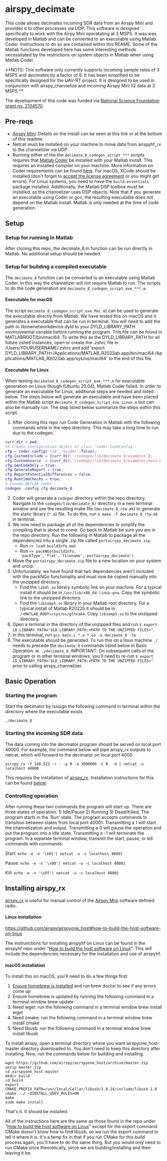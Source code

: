 # airspy_decimate
This code allows decimates incoming SDR data from an Airspy Mini and provides it to other processes via UDP. This software is designed specifically to work with the Airpy Mini operatating at 3 MSPS. It was was developed in Matlab and can be converted to an executable using Matlab Coder. Instructions to do so are contained within this REAME. Some of the Matlab functions developed here has some interesting methods necessitated by the restrictions on system objects in Matlab when using Matlab Coder. 

**NOTE: This software only currently supports incoming sample rates of 3 MSPS and decimates by a factor of 8. It has been simplified to be specifically designed for the UAV-RT project. It is designed to be used in conjunction with airspy_channelize and incoming Airspy Mini IQ data at 3 MSPS ** 

The development of this code was funded via [National Science Foundation grant no. 2104570](https://nsf.gov/awardsearch/showAward?AWD_ID=2104570&HistoricalAwards=false).

## Pre-reqs
- [Airspy Mini](https://airspy.com/airspy-mini/): Details on the install can be seen at this link or at the bottom of this readme. 
- Netcat must be installed on your machine to move data from airspyhf_rx to the channelizer via UDP.
- Running either of the the `decimate_8_codegen_script_***` scripts requires that [Matlab Coder](https://www.mathworks.com/products/matlab-coder.html) be installed with your Matlab install. This requires an installed compiler on your machine. More information on Coder requirements can be found [here](https://www.mathworks.com/help/coder/gs/installing-prerequisite-products.html). For macOS, XCode should be installed (don't forget to [accept the license agreement](https://stackoverflow.com/questions/31384994/how-to-accept-xcode-license) or you might get errors). For Linux systems, you need to have the `build-essentials` package installed. Additionally, the Matlab DSP toolbox must be installed, as the channelizer uses DSP objects. Note that if you generate an executable using Coder or gcc, the resulting executable does not depend on the Matlab install. Matlab is only needed at the time of code generation. 

## Setup
### Setup for running in Matlab
After cloning this repo, the decimate_8.m function can be run directly in Matlab. No additional setup should be needed.
### Setup for building a compiled executable 
The `decimate_8` function can be converted to an executable using Matlab Coder. In this way the channelizer will not require Matlab to run. The scripts to do the code generation are `decimate_8_codegen_script_exe_***.m`. 
#### Executable for macOS
The script `decimate_8_codegen_script_exe_Mac.m`) can be used to generate the executable directly from Matlab. We have tested this on macOS and it generates a executable that can be run in terminal. You will need to add the path to libmwnetworkdevice.dyld to your DYLD_LIBRARY_PATH environmental variable before running the program. This file can be found in MATLABROOT/bin/maci64. To write this as the DYLD_LIBRARY_PATH for all future zshell instances, open or create the .zshrc file in /Users/YOURUSERNAME/.zshrc and add 'export DYLD_LIBRARY_PATH=/Applications/MATLAB_R2023ab.app/bin/maci64:/Applications/MATLAB_R2023ab.app/sys/os/maci64' to the end of this file. 
#### Executable for Linux
When testing `decimated_8_codegen_script_exe_***.m` for executable generation on Linux though (Ubuntu 20.04), Matlab Coder failed. In order to generate an executable for Linux, additional steps are needed and listed below. The steps below will generate an executable and have been placed within the Matlab script `decimate_8_codegen_script_exe_Linux.m` but can also be manually run. The step listed below summarize the steps within this script. 
1. After cloning this repo run Code Generation in Matlab with the following commands while in the repo directory. This may take a long time to run due to the codegen.
```matlab
curr_dir = pwd;
%% Create configuration object of class 'coder.CodeConfig'.
cfg = coder.config('lib','ecoder',false);
cfg.CustomInclude = [curr_dir,'/codegen/lib/decimate_8/examples'];
cfg.CustomSource  = [curr_dir,'/codegen/lib/decimate_8/examples/main.c'];
cfg.GenCodeOnly = true;
cfg.GenerateReport = true;
cfg.ReportPotentialDifferences = false;
cfg.RuntimeChecks = true;
% Invoke MATLAB Coder.
codegen -config cfg decimate_8
```
2. Coder will generate a `codegen` directory within the repo directory. Navigate to the `codegen/lib/decimate_8/` directory in a new terminal window and use the resulting make file (`decimate_8_rtw.mk`) to generate the static library (`*.a`) file. To do this, run `$ make -f decimate_8_rtw.mk` in terminal.
3. We now need to package all of the dependencies to simplify the compiling that is about to come. Go back to Matlab be sure you are in the repo directory. Run the following in Matlab to package all the dependencies into a single .zip file called `portairspy_decimate.zip`.
    - Run `>> load buildInfo.mat`
   - Run `>> packNGo(buildInfo, 'packType','flat','filename','portairspy_decimate')`
4. Move the `portairspy_decimate.zip` file to a new location on your system and unzip. 
5. Unfortunately, we have found that two dependencies aren't included with the packNGo functionality and must now be copied manually into the unzipped directory. 
    - Find the `libdl.so`  library symbolic link on your machine. For a typical install it should be in `/usr/lib/x86_64-linux-gnu`. Copy the symbolic link to the unzipped directory. 
    - Find the `libiomp5.so` library in your Matlab root directory. For a typical install of Matlab R2022b it should be in `/<MATLAB_ROOT>/sys/os/glnxa64`. Copy `libiomp5.so` to the unzipped directory. 
6. Open a terminal in the directory of the unzipped files and run `$ export LD_LIBRARY_PATH="$LD_LIBRARY_PATH:<PATH TO THE UNZIPPED FILES>"`.
7. In this terminal, run `gcc main.c *.a *.so -o decimate_8 -lm`
8. The executable should be generated. To run this on a linux machine `./` needs to precede the `decimate_8` commands listed below in Basic Operation. ie. `./decimate_8`. IMPORTANT: On subsequent calls of the program or in other terminal windows, you'll need to re-run `$ export LD_LIBRARY_PATH="$LD_LIBRARY_PATH:<PATH TO THE UNZIPPED FILES>"` prior to calling airspy_channelizer. 

## Basic Operation
### Starting the program
Start the decimator by issuign the following command in terminal within the directory where the executable exists

`./decimate_8`

### Starting the incoming SDR data
The data coming into the decimator program should be served on local port 40000. For example, the command below will pipe airspy_rx outputs to netcat, which will forward to the decimator on local port 4000.

`airspy_rx -f 148.523 -r - -p 0 -a 3000000 -t 0  -d | netcat -u localhost 40000`


This requires the installation of [airspy_rx](https://github.com/airspy/airspyone_host). Installation instructions for this can be found [below](https://github.com/dynamic-and-active-systems-lab/airspy_channelize#installing-airspy_rx).

### Controlling operation
After running these two commands the program will start up. There are three states of operation: 1) Idle/Pause 2) Running 3) Dead/Killed. The program starts in the 'Run' state. The program accepts commands to transition between states from local port 40001. Transmitting a 1 will start the channelization and output. Transmitting a 0 will pause the operation and put the program into a idle state. Transmitting a -1 will terminate the program. In a separate terminal window, transmit the start, pause, or kill commands with commands: 

Start: `echo -e -n '\x01'| netcat -u -c localhost 40001`

Pause: `echo -e -n '\x00'| netcat -u -c localhost 40001`

Kill:  `echo -e -n '\xFF'| netcat -u -c localhost 40001`


## Installing airspy_rx
[airspy_rx](https://github.com/airspy/airspyone_host/blob/master/airspy-tools/src/airspy_rx.c) is useful for manual control of the [Airspy Mini](https://airspy.com/airspy-mini/) software defined radio. 

#### Linux installation 
https://github.com/airspy/airspyone_host#how-to-build-the-host-software-on-linux

The instrunctions for installing airspyhf on Linux can be found in the airspyhf repo under "[How to build the host software on Linux](https://github.com/airspy/airspyone_host#how-to-build-the-host-software-on-linux)". This will include the dependencies necessary for the installation and use of airspyhf. 

#### macOS installation 

To install this on macOS, you'll need to do a few things first:

1. [Ensure homebrew is installed](https://brew.sh/) and run brew doctor to see if any errors come up 
2. Ensure homebrew is updated by running the following command in a terminal window brew update 
3. Need wget: run the following command in a terminal window brew install wget 
4. Need cmake: run the following command in a terminal window brew install cmake 
5. Need libusb: run the following command in a terminal window brew install libusb

To install airspy, open a terminal directory where you want airspyone_host-master directory downloaded to. You don't need to keep this directory after installing. Now, run the commands below for building and installing. 
```
wget https://github.com/airspy/airspyone_host/archive/master.zip
unzip master.zip
cd airspyone_host-master
mkdir build
cd build
export CMAKE_PREFIX_PATH=/usr/local/Cellar/libusb/1.0.24/include/libusb-1.0
cmake ../ -DINSTALL_UDEV_RULES=ON
make
sudo make install
```
That's it. It should be installed. 

All of the instructions here are the same as those found in the repo under "[How to build the host software on Linux](https://github.com/airspy/airspyone_host#how-to-build-the-host-software-on-linux)" except for the export command. CMake doesn't know how to find libusb, so we run the export command to tell it where it is. It's a temp fix in that if you run CMake for this build process again, you'll have to do the same thing. But you would only need to run CMake once theoretically, since we are building/installing and then leaving it be. 
